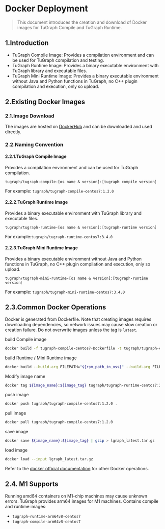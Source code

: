 # Docker Deployment

>This document introduces the creation and download of Docker images for TuGraph Compile and TuGraph Runtime.

## 1.Introduction

- TuGraph Compile Image: Provides a compilation environment and can be used for TuGraph compilation and testing.
- TuGraph Runtime Image: Provides a binary executable environment with TuGraph library and executable files.
- TuGraph Mini Runtime Image: Provides a binary executable environment without Java and Python functions in TuGraph, no C++ plugin compilation and execution, only so upload.

## 2.Existing Docker Images

### 2.1.Image Download

The images are hosted on [DockerHub]( https://hub.docker.com/u/tugraph ) and can be downloaded and used directly.

### 2.2.Naming Convention

#### 2.2.1.TuGraph Compile Image

Provides a compilation environment and can be used for TuGraph compilation.

`tugraph/tugraph-compile-[os name & version]:[tugraph compile version]`

For example: `tugraph/tugraph-compile-centos7:1.2.0`

#### 2.2.2.TuGraph Runtime Image

Provides a binary executable environment with TuGraph library and executable files.

`tugraph/tugraph-runtime-[os name & version]:[tugraph-runtime version]`

For example:`tugraph/tugraph-runtime-centos7:3.4.0`

#### 2.2.3.TuGraph Mini Runtime Image

Provides a binary executable environment without Java and Python functions in TuGraph, no C++ plugin compilation and execution, only so upload.

`tugraph/tugraph-mini-runtime-[os name & version]:[tugraph-runtime version]`

For example: `tugraph/tugraph-mini-runtime-centos7:3.4.0`

## 2.3.Common Docker Operations

Docker is generated from Dockerfile. Note that creating images requires downloading dependencies, so network issues may cause slow creation or creation failure. Do not overwrite images unless the tag is `latest`.

build Compile image
```bash
docker build -f tugraph-compile-centos7-Dockerfile -t tugraph/tugraph-compile-centos7:1.2.0 .
```

build Runtime / Mini Runtime image
```bash
docker build --build-arg FILEPATH="${rpm_path_in_oss}" --build-arg FILENAME="${rpm_name}" -f tugraph-compile-centos7-Dockerfile -t tugraph/tugraph-runtime-centos7:1.2.0 .
```

Modify image name
```bash
docker tag ${image_name}:${image_tag} tugraph/tugraph-runtime-centos7:3.3.0
```

push image
```bash
docker push tugraph/tugraph-compile-centos7:1.2.0 .
```

pull image
```bash
docker pull tugraph/tugraph-compile-centos7:1.2.0
```

save image
```bash
docker save ${image_name}:${image_tag} | gzip > lgraph_latest.tar.gz
```

load image
```bash
docker load --input lgraph_latest.tar.gz
```

Refer to the [docker official documentation](https://docs.docker.com/engine/reference/commandline/cli ) for other Docker operations.

## 2.4. M1 Supports

Running amd64 containers on M1-chip machines may cause unknown errors. TuGraph provides arm64 images for M1 machines.
Contains compile and runtime images:

* `tugraph-runtime-arm64v8-centos7`
* `tugraph-compile-arm64v8-centos7`